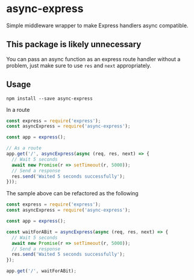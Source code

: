 # async-express

Simple middleware wrapper to make Express handlers async compatible.

## This package is likely unnecessary

You can pass an async function as an express route handler without a problem, just make sure to use `res` and `next` appropriately.

## Usage

`npm install --save async-express`

In a route

```js
const express = require('express');
const asyncExpress = require('async-express');

const app = express();

// As a route
app.get('/', asyncExpress(async (req, res, next) => {
  // Wait 5 seconds
  await new Promise(r => setTimeout(r, 5000));
  // Send a response
  res.send('Waited 5 seconds successfully');
}));
```

The sample above can be refactored as the following

```js
const express = require('express');
const asyncExpress = require('async-express');

const app = express();

const waitForABit = asyncExpress(async (req, res, next) => {
  // Wait 5 seconds
  await new Promise(r => setTimeout(r, 5000));
  // Send a response
  res.send('Waited 5 seconds successfully');
});

app.get('/', waitForABit);
```
